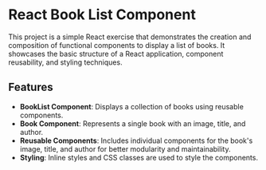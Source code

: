 # React Book List Component

This project is a simple React exercise that demonstrates the creation and composition of functional components to display a list of books. It showcases the basic structure of a React application, component reusability, and styling techniques.

## Features

- **BookList Component**: Displays a collection of books using reusable components.
- **Book Component**: Represents a single book with an image, title, and author.
- **Reusable Components**: Includes individual components for the book's image, title, and author for better modularity and maintainability.
- **Styling**: Inline styles and CSS classes are used to style the components.
